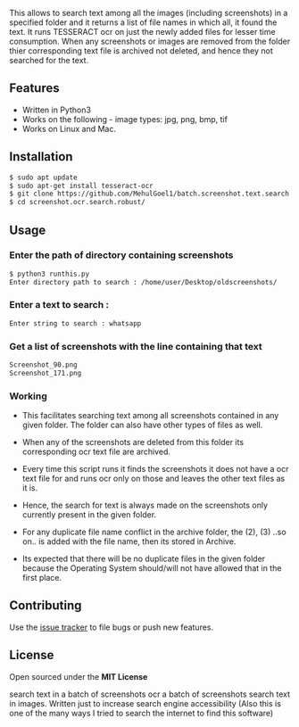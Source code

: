 
This allows to search text among all the images (including screenshots) in a specified folder and it returns a list of file names in which all, it found the text. It runs TESSERACT ocr on just the newly added files for lesser time consumption. When any screenshots or images are removed from the folder thier corresponding text file is archived not deleted, and hence they not searched for the text.


## Features

- Written in Python3
- Works on the following - image types: jpg, png, bmp, tif
- Works on Linux and Mac.

## Installation

```bash
$ sudo apt update 
$ sudo apt-get install tesseract-ocr
$ git clone https://github.com/MehulGoel1/batch.screenshot.text.search.ocr.robust
$ cd screenshot.ocr.search.robust/
```

## Usage

### Enter the path of directory containing screenshots

```bash
$ python3 runthis.py
Enter directory path to search : /home/user/Desktop/oldscreenshots/
```

### Enter a text to search :

```bash
Enter string to search : whatsapp
```

### Get a list of screenshots with the line containing that text

```bash
Screenshot_90.png 
Screenshot_171.png 
```

### Working

- This facilitates searching text among all screenshots contained in any given folder. The folder can also have other types of files as well. 

- When any of the screenshots are deleted from this folder its corresponding ocr text file are archived.

- Every time this script runs it finds the screenshots it does not have a ocr text file for and runs ocr only on those and leaves the other text files as it is.

- Hence, the search for text is always made on the screenshots only currently present in the given folder.

- For any duplicate file name conflict in the archive folder, the (2), (3) ..so on.. is added with the file name, then its stored in Archive.

- Its expected that there will be no duplicate files in the given folder because the Operating System should/will not have allowed that in the first place.

## Contributing

Use the [issue tracker](https://github.com/mehul-goel/screenshot.ocr.search.robust) to file bugs or push new features.

## License

Open sourced under the **MIT License**

search text in a batch of screenshots ocr a batch of screenshots search text in images. Written just to increase search engine accessibility (Also this is one of the many ways I tried to search the internet to find this software)
